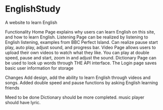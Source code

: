 # EnglishStudy
A website to learn English 

Functionality
Home Page explains why users can learn English on this site, and how to learn English.
Listening Page can be realized by listening to English listening, examples from BBC Perfect Island. Can realize pause start play, auto play, adjust sound, and progress bar.
Video Page allows users to upload their own videos to watch what they like. You can play at double speed, pause and start, zoom in and adjust the sound.
Dictionary Page can be used to look up words through THE API interface.
The Login page saves basic user information for storage

Changes
Add design, add the ability to learn English through videos and songs. Added double speed and pause functions by asking English learning friends

Meed to be done
Dictionary should be more completed.
music player should have lyric.
